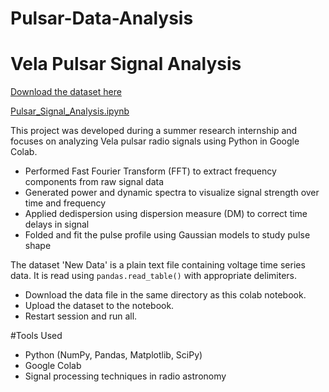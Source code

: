 # Pulsar-Data-Analysis
# Vela Pulsar Signal Analysis

[Download the dataset here](https://drive.google.com/file/d/1wCwNoUrMRyLjL6-RouWE7sEKYJYAJe2L/view?usp=sharing)

[Pulsar_Signal_Analysis.ipynb](https://colab.research.google.com/drive/1XLyyoq3ztbgxiAcbuhO9RsiMgLff0Scd?usp=sharing)


This project was developed during a summer research internship and focuses on analyzing Vela pulsar radio signals using Python in Google Colab.
- Performed Fast Fourier Transform (FFT) to extract frequency components from raw signal data
- Generated power and dynamic spectra to visualize signal strength over time and frequency
- Applied dedispersion using dispersion measure (DM) to correct time delays in signal
- Folded and fit the pulse profile using Gaussian models to study pulse shape

The dataset 'New Data' is a plain text file containing voltage time series data. It is read using `pandas.read_table()` with appropriate delimiters.
- Download the data file in the same directory as this colab notebook.
- Upload the dataset to the notebook.
- Restart session and run all.

#Tools Used
- Python (NumPy, Pandas, Matplotlib, SciPy)
- Google Colab
- Signal processing techniques in radio astronomy
